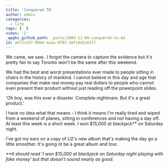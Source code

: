 ```yaml
---
title: 'Conquered TO'
author: admin
categories:
  - life
tags: {  }
views: '1'
_wpghs_github_path: _posts/2004-11-08-conquered-to.md
id: ab72c537-60b6-4aaa-9f03-16fc0d2c6377
---
```

<p>We came, we saw..  I forgot the camera to capture the evidence but it's pretty fair to say Toronto won't be the same after this weekend.</p>
<p>We had the best and worst presentations ever made to people sitting in chairs in the history of mankind.  I cannot believe in this day and age that companies that make real money pay real dollars to people who cannot even present their product without just reading off the powerpoint slides.</p>
<p>'Oh boy, was this ever a disaster.  Complete nightmare.  But it's a great product.'</p>
<p>I have no idea what that means - I think it means I'm really tired and wiped from a weekend of planes, sitting in conferences and not having a day off.  At least this week is a short week.  I won $15,000 at blackjack** on Saturday night.</p>
<p>I've got my ears on a copy of U2's new album that's making the day go a little smoother.  It's going ot be a great album and tour.</p>
<p><i>**It should read 'I won $15,000 at blackjack on Saturday night playing with fake money' but that doesn't sound nearly as good.</i></p>
